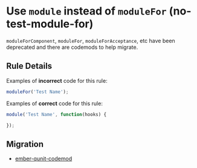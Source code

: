 # Use `module` instead of `moduleFor` (no-test-module-for)

`moduleForComponent`, `moduleFor`, `moduleForAcceptance`, etc have been deprecated and there are codemods to help migrate.

## Rule Details

Examples of **incorrect** code for this rule:

```js
moduleFor('Test Name');
```

Examples of **correct** code for this rule:

```js
module('Test Name', function(hooks) {

});
```

## Migration

* [ember-qunit-codemod](https://github.com/ember-codemods/ember-qunit-codemod)

